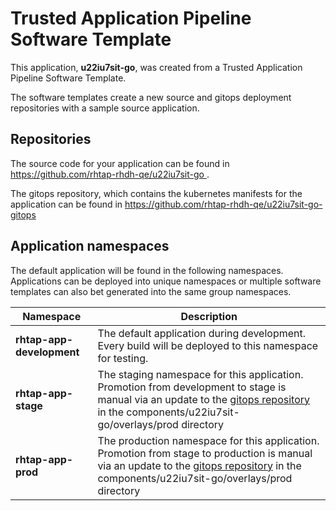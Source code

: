 # Trusted Application Pipeline Software Template

This application, **u22iu7sit-go**, was created from a Trusted Application Pipeline Software Template.

The software templates create a new source and gitops deployment repositories with a sample source application. 

## Repositories

The source code for your application can be found in [https://github.com/rhtap-rhdh-qe/u22iu7sit-go ](https://github.com/rhtap-rhdh-qe/u22iu7sit-go ).
 
The gitops repository, which contains the kubernetes manifests for the application can be found in 
[https://github.com/rhtap-rhdh-qe/u22iu7sit-go-gitops ](https://github.com/rhtap-rhdh-qe/u22iu7sit-go-gitops ) 

## Application namespaces 

The default application will be found in the following namespaces. Applications can be deployed into unique namespaces or multiple software templates can also bet generated into the same group namespaces.  

|  Namespace   |  Description   |  
| -------- | -------- |   
| **rhtap-app-development** | The default application during development. Every build will be deployed to this namespace for testing. | 
| **rhtap-app-stage** | The staging namespace for this application. Promotion from development to stage is manual via an update to the [gitops repository](https://github.com/rhtap-rhdh-qe/u22iu7sit-go-gitops ) in the components/u22iu7sit-go/overlays/prod directory |  
| **rhtap-app-prod** | The production namespace for this application. Promotion from stage to production is manual via an update to the [gitops repository](https://github.com/rhtap-rhdh-qe/u22iu7sit-go-gitops ) in the components/u22iu7sit-go/overlays/prod directory | 
